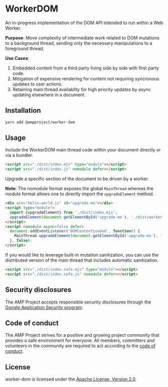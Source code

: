 # WorkerDOM

An in-progress implementation of the DOM API intended to run within a Web Worker. 

**Purpose**: Move complexity of intermediate work related to DOM mutations to a background thread, sending only the necessary manipulations to a foreground thread.

**Use Cases**:
1. Embedded content from a third party living side by side with first party code.
2. Mitigation of expensive rendering for content not requiring syncronous updates to user actions.
3. Retaining main thread availablity for high priority updates by async updating elsewhere in a document.  

## Installation

```bash
yarn add @ampproject/worker-dom
```

## Usage

Include the WorkerDOM main thread code within your document directly or via a bundler.

```html
<script src="./dist/index.mjs" type="module"></script>
<script src="./dist/index.js" nomodule defer></script>
```

Upgrade a specific section of the document to be driven by a worker.

**Note**: The nomodule format exposes the global `MainThread` whereas the module format allows one to directly import the `upgradeElement` method.
```html
<div src="hello-world.js" id="upgrade-me"></div>
<script type="module">
  import {upgradeElement} from './dist/index.mjs';
  upgradeElement(document.getElementById('upgrade-me'), './dist/worker.mjs');
</script>
<script nomodule async=false defer>
  document.addEventListener('DOMContentLoaded', function() {
    MainThread.upgradeElement(document.getElementById('upgrade-me'), './dist/worker.js');
  }, false);
</script>
``` 

If you would like to leverage built-in mutation sanitization, you can use the distributed version of the main thread that includes automatic sanitization.
```html
<script src="./dist/index.safe.mjs" type="module"></script>
<script src="./dist/index.safe.js" nomodule defer></script>
```

## Security disclosures

The AMP Project accepts responsible security disclosures through the [Google Application Security program](https://www.google.com/about/appsecurity/).

## Code of conduct

The AMP Project strives for a positive and growing project community that provides a safe environment for everyone.  All members, committers and volunteers in the community are required to act according to the [code of conduct](CODE_OF_CONDUCT.md).

## License

worker-dom is licensed under the [Apache License, Version 2.0](LICENSE).

